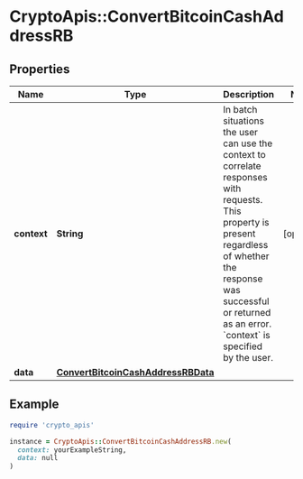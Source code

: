 # CryptoApis::ConvertBitcoinCashAddressRB

## Properties

| Name | Type | Description | Notes |
| ---- | ---- | ----------- | ----- |
| **context** | **String** | In batch situations the user can use the context to correlate responses with requests. This property is present regardless of whether the response was successful or returned as an error. &#x60;context&#x60; is specified by the user. | [optional] |
| **data** | [**ConvertBitcoinCashAddressRBData**](ConvertBitcoinCashAddressRBData.md) |  |  |

## Example

```ruby
require 'crypto_apis'

instance = CryptoApis::ConvertBitcoinCashAddressRB.new(
  context: yourExampleString,
  data: null
)
```

